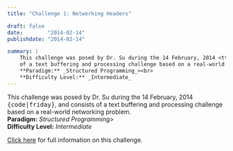 ```yaml
---
title: "Challenge 1: Networking Headers"

draft: false
date:        "2014-02-14"
publishdate: "2014-02-14"

summary: |
    This challenge was posed by Dr. Su during the 14 February, 2014 <tt>{code|friday}</tt>, and consists
    of a text buffering and processing challenge based on a real-world networking problem.<br>
    **Paradigm:** _Structured Programming_><br>
    **Difficulty Level:** _Intermediate_
---
```


This challenge was posed by Dr. Su during the 14 February, 2014 <tt>{code|friday}</tt>, and consists
of a text buffering and processing challenge based on a real-world networking problem.<br>
**Paradigm:** _Structured Programming_><br>
**Difficulty Level:** _Intermediate_

[Click here](https://wiki.cs.astate.edu/index.php/Code_Friday/Challenge_1:_Networking_Headers) for full information on this challenge.